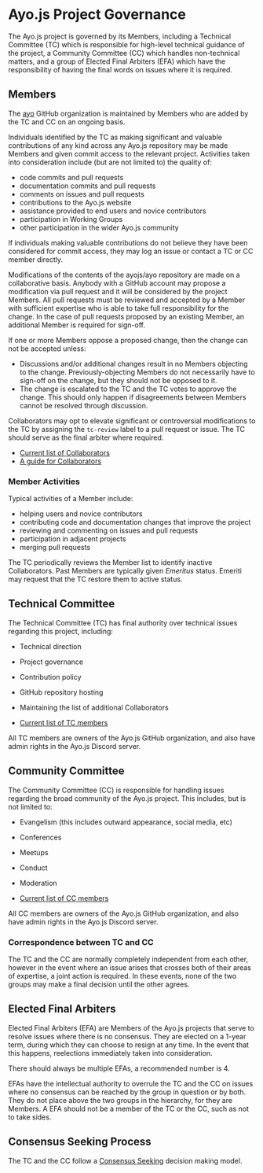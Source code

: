 # Ayo.js Project Governance

The Ayo.js project is governed by its Members, including a Technical Committee
(TC) which is responsible for high-level technical guidance of the project, a
Community Committee (CC) which handles non-technical matters, and a group of 
Elected Final Arbiters (EFA) which have the responsibility of having the final
words on issues where it is required.

## Members

The [ayo](https://github.com/ayo) GitHub organization is
maintained by Members who are added by the TC and CC on an ongoing basis.

Individuals identified by the TC as making significant and valuable
contributions of any kind across any Ayo.js repository may be made Members and
given commit access to the relevant project. Activities taken into consideration
include (but are not limited to) the quality of:

* code commits and pull requests
* documentation commits and pull requests
* comments on issues and pull requests
* contributions to the Ayo.js website
* assistance provided to end users and novice contributors
* participation in Working Groups
* other participation in the wider Ayo.js community

If individuals making valuable contributions do not believe they have been
considered for commit access, they may log an issue or contact a TC or CC member
directly.

Modifications of the contents of the ayojs/ayo repository are made on
a collaborative basis. Anybody with a GitHub account may propose a
modification via pull request and it will be considered by the project
Members. All pull requests must be reviewed and accepted by a
Member with sufficient expertise who is able to take full
responsibility for the change. In the case of pull requests proposed
by an existing Member, an additional Member is required
for sign-off.

If one or more Members oppose a proposed change, then the change can not
be accepted unless:

* Discussions and/or additional changes result in no Members objecting to
  the change. Previously-objecting Members do not necessarily have to
  sign-off on the change, but they should not be opposed to it.
* The change is escalated to the TC and the TC votes to approve the change.
  This should only happen if disagreements between Members cannot be
  resolved through discussion.

Collaborators may opt to elevate significant or controversial modifications to
the TC by assigning the `tc-review` label to a pull request or issue. The
TC should serve as the final arbiter where required.

* [Current list of Collaborators](./README.md#current-project-team-members)
* [A guide for Collaborators](./COLLABORATOR_GUIDE.md)

### Member Activities

Typical activities of a Member include:

* helping users and novice contributors
* contributing code and documentation changes that improve the project
* reviewing and commenting on issues and pull requests
* participation in adjacent projects
* merging pull requests

The TC periodically reviews the Member list to identify inactive
Collaborators. Past Members are typically given _Emeritus_ status. Emeriti
may request that the TC restore them to active status.

## Technical Committee

The Technical Committee (TC) has final authority over technical issues regarding
this project, including:

* Technical direction
* Project governance
* Contribution policy
* GitHub repository hosting
* Maintaining the list of additional Collaborators

* [Current list of TC members](./README.md#current-project-team-members)

All TC members are owners of the Ayo.js GitHub organization, and also have admin
rights in the Ayo.js Discord server.

## Community Committee

The Community Committee (CC) is responsible for handling issues regarding the
broad community of the Ayo.js project. This includes, but is not limited to:

* Evangelism (this includes outward appearance, social media, etc)
* Conferences
* Meetups
* Conduct
* Moderation

* [Current list of CC members](./README.md#current-project-team-members)

All CC members are owners of the Ayo.js GitHub organization, and also have admin
rights in the Ayo.js Discord server.

### Correspondence between TC and CC

The TC and the CC are normally completely independent from each other, however
in the event where an issue arises that crosses both of their areas of
expertise, a joint action is required. In these events, none of the two groups
may make a final decision until the other agrees.

## Elected Final Arbiters

Elected Final Arbiters (EFA) are Members of the Ayo.js projects that serve to
resolve issues where there is no consensus. They are elected on a 1-year term,
during which they can choose to resign at any time. In the event that this
happens, reelections immediately taken into consideration.

There should always be multiple EFAs, a recommended number is 4.

EFAs have the intellectual authority to overrule the TC and the CC on issues
where no consensus can be reached by the group in question or by both. They do
not place above the two groups in the hierarchy, for they are Members. A EFA
should not be a member of the TC or the CC, such as not to take sides.

## Consensus Seeking Process

The TC and the CC follow a [Consensus Seeking][] decision making model.

[Consensus Seeking]: http://en.wikipedia.org/wiki/Consensus-seeking_decision-making
